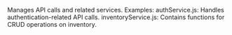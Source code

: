 Manages API calls and related services.
Examples:
authService.js: Handles authentication-related API calls.
inventoryService.js: Contains functions for CRUD operations on inventory.